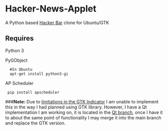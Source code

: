 Hacker-News-Applet
==================

A Python based [Hacker Bar][hacker-bar] clone for Ubuntu/GTK

Requires
-----

Python 3

PyGObject

      #In Ubuntu
      apt-get install python3-gi
     
AP Scheduler

     pip install apscheduler

[hacker-bar]: https://github.com/MohawkApps/Hacker-Bar
[hacker-news-api]: https://github.com/karan/HackerNewsAPI


###__Note:__ 
Due to [limitations in the GTK Indicator](http://askubuntu.com/questions/16431/putting-an-arbitrary-gtk-widget-into-an-appindicator-indicator) I am unable to implement this in the way I had planned using GTK library. However, I have a Qt implementation I am working on, it is located in the [Qt branch](https://github.com/digital-shokunin/Hacker-News-Applet/tree/qt), once I have it to about the same point of functionality I may merge it into the main branch and replace the GTK version.
